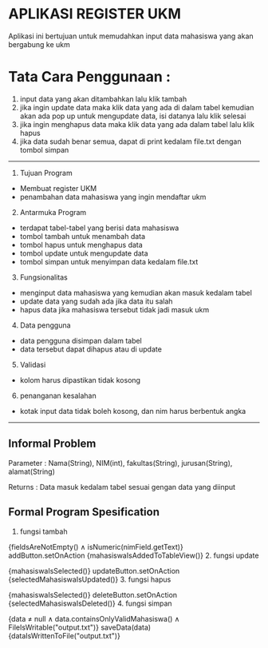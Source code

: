 # APLIKASI REGISTER UKM
Aplikasi ini bertujuan untuk memudahkan input data mahasiswa yang akan bergabung ke ukm

# Tata Cara Penggunaan :
1. input data yang akan ditambahkan lalu klik tambah
2. jika ingin update data maka klik data yang ada di dalam tabel kemudian akan ada pop up untuk mengupdate data, isi datanya lalu klik selesai
3. jika ingin menghapus data maka klik data yang ada dalam tabel lalu klik hapus
4. jika data sudah benar semua, dapat di print kedalam file.txt dengan tombol simpan

------------------------------------------------------------------------------------------

1. Tujuan Program
- Membuat register UKM
- penambahan data mahasiswa yang ingin mendaftar ukm

2. Antarmuka Program
- terdapat tabel-tabel yang berisi data mahasiswa
- tombol tambah untuk menambah data
- tombol hapus untuk menghapus data
- tombol update untuk mengupdate data
- tombol simpan untuk menyimpan data kedalam file.txt

3. Fungsionalitas
- menginput data mahasiswa yang kemudian akan masuk kedalam tabel
- update data yang sudah ada jika data itu salah
- hapus data jika mahasiswa tersebut tidak jadi masuk ukm

4. Data pengguna
- data pengguna disimpan dalam tabel
- data tersebut dapat dihapus atau di update

5. Validasi
- kolom harus dipastikan tidak kosong

6. penanganan kesalahan
- kotak input data tidak boleh kosong, dan nim harus berbentuk angka

------------------------------------------------------------------------------------------

## Informal Problem
Parameter : Nama(String), NIM(int), fakultas(String), jurusan(String), alamat(String)

Returns : Data masuk kedalam tabel sesuai gengan data yang diinput

## Formal Program Spesification
1. fungsi tambah

{fieldsAreNotEmpty() ∧ isNumeric(nimField.getText)} addButton.setOnAction {mahasiswaIsAddedToTableView()}
2. fungsi update

{mahasiswaIsSelected()} updateButton.setOnAction {selectedMahasiswaIsUpdated()}
3. fungsi hapus

{mahasiswaIsSelected()} deleteButton.setOnAction {selectedMahasiswaIsDeleted()}
4. fungsi simpan

{data ≠ null ∧ data.containsOnlyValidMahasiswa() ∧ FileIsWritable("output.txt")} saveData(data) {dataIsWrittenToFile("output.txt")}
